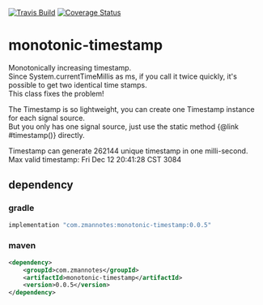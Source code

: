 [![Travis Build](https://api.travis-ci.org/zman2013/monotonic-timestamp.svg?branch=master)](https://api.travis-ci.org/zman2013/monotonic-timestamp.svg?branch=master)
[![Coverage Status](https://coveralls.io/repos/github/zman2013/monotonic-timestamp/badge.svg?branch=master)](https://coveralls.io/github/zman2013/monotonic-timestamp?branch=master)

# monotonic-timestamp
Monotonically increasing timestamp.  
Since System.currentTimeMillis as ms, if you call it twice quickly, it's possible to get two identical time stamps.  
This class fixes the problem!  
  
The Timestamp is so lightweight, you can create one Timestamp instance for each signal source.  
But you only has one signal source, just use the static method {@link #timestamp()} directly.  
  
Timestamp can generate 262144 unique timestamp in one milli-second.  
Max valid timestamp:  Fri Dec 12 20:41:28 CST 3084  

## dependency
### gradle
```groovy
implementation "com.zmannotes:monotonic-timestamp:0.0.5"
```
### maven
```xml
<dependency>
    <groupId>com.zmannotes</groupId>
    <artifactId>monotonic-timestamp</artifactId>
    <version>0.0.5</version>
</dependency>
```